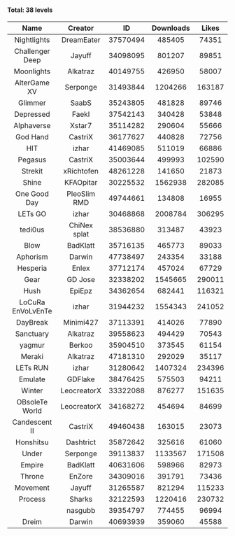 #### Total: 38 levels

| Name | Creator | ID | Downloads | Likes |
|:---:|:---:|:---:|:---:|:---:|
| Nightlights | DreamEater | 37570494 | 485405 | 74351
| Challenger Deep | Jayuff | 34098095 | 801207 | 89851
| Moonlights | Alkatraz | 40149755 | 426950 | 58007
| AlterGame XV | Serponge | 31493844 | 1204266 | 163187
| Glimmer | SaabS | 35243805 | 481828 | 89746
| Depressed | FaekI | 37542143 | 340428 | 53848
| Alphaverse | Xstar7 | 35114282 | 290604 | 55666
| God Hand | CastriX | 36177627 | 440828 | 72756
| HIT | izhar | 41469085 | 511019 | 66886
| Pegasus | CastriX | 35003644 | 499993 | 102590
| Strekit | xRichtofen | 48261228 | 141650 | 21873
| Shine | KFAOpitar | 30225532 | 1562938 | 282085
| One Good Day | PleoSlim RMD | 49744661 | 134808 | 16955
| LETs GO | izhar | 30468868 | 2008784 | 306295
| tedi0us | ChiNex splat | 38536880 | 313487 | 43923
| Blow | BadKlatt | 35716135 | 465773 | 89033
| Aphorism | Darwin | 47738497 | 243354 | 33188
| Hesperia | Enlex | 37712174 | 457024 | 67729
| Gear | GD Jose | 32338202 | 1545665 | 290011
| Hush | EpiEpz | 34362654 | 682441 | 116321
| LoCuRa EnVoLvEnTe | izhar | 31944232 | 1554343 | 241052
| DayBreak | Minimi427 | 37113391 | 414026 | 77890
| Sanctuary | Alkatraz | 39558623 | 494429 | 70543
| yagmur | Berkoo | 35904510 | 373545 | 61154
| Meraki | Alkatraz | 47181310 | 292029 | 35117
| LETs  RUN | izhar | 31280642 | 1407324 | 234396
| Emulate | GDFlake | 38476425 | 575503 | 94211
| Winter | LeocreatorX | 33322088 | 876277 | 151635
| OBsoleTe World | LeocreatorX | 34168272 | 454694 | 84699
| Candescent II | CastriX | 49460438 | 163015 | 23073
| Honshitsu | Dashtrict | 35872642 | 325616 | 61060
| Under | Serponge | 39113837 | 1133567 | 171508
| Empire | BadKlatt | 40631606 | 598966 | 82973
| Throne | EnZore | 34309016 | 391791 | 73436
| Movement | Jayuff | 31265587 | 821294 | 115233
| Process | Sharks | 32122593 | 1220416 | 230732
|   | nasgubb | 39354797 | 774455 | 96994
| Dreim | Darwin | 40693939 | 359060 | 45588
